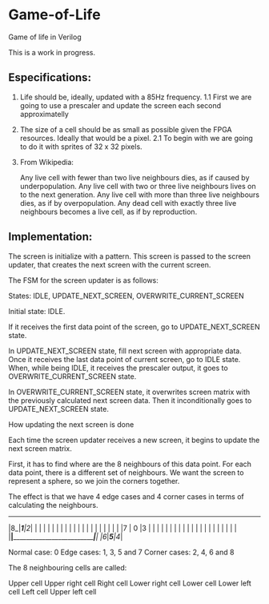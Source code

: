 # Game-of-Life
Game of life in Verilog

This is a work in progress.

## Especifications:

1. Life should be, ideally, updated with a 85Hz frequency. 
1.1 First we are going to use a prescaler and update the screen each second approximatelly
2. The size of a cell should be as small as possible given the FPGA resources. Ideally that would be a pixel.
2.1 To begin with we are going to do it with sprites of 32 x 32 pixels.
3. From Wikipedia:

    Any live cell with fewer than two live neighbours dies, as if caused by underpopulation.
    Any live cell with two or three live neighbours lives on to the next generation.
    Any live cell with more than three live neighbours dies, as if by overpopulation.
    Any dead cell with exactly three live neighbours becomes a live cell, as if by reproduction.

## Implementation:

The screen is initialize with a pattern. This screen is passed to the screen updater, that creates the next screen with the current screen.

The FSM for the screen updater is as follows:

States: IDLE, UPDATE_NEXT_SCREEN, OVERWRITE_CURRENT_SCREEN

Initial state: IDLE.

If it receives the first data point of the screen, go to UPDATE_NEXT_SCREEN state.

In UPDATE_NEXT_SCREEN state, fill next screen with appropriate data.
Once it receives the last data point of current screen, go to IDLE state.
When, while being IDLE, it receives the prescaler output, it goes to OVERWRITE_CURRENT_SCREEN state.

In OVERWRITE_CURRENT_SCREEN state, it overwrites screen matrix with the previously calculated next screen data.
Then it inconditionally goes to UPDATE_NEXT_SCREEN state.

How updating the next screen is done

Each time the screen updater receives a new screen, it begins to update the next screen matrix.

First, it has to find where are the 8 neighbours of this data point. 
For each data point, there is a different set of neighbours.
We want the screen to represent a sphere, so we join the corners together.

The effect is that we have 4 edge cases and 4 corner cases in terms of calculating the neighbours.

 ____________________________________
|8_|_______________1______________|2_|
|  |                              |  |
|  |                              |  |
|  |                              |  |
|  |                              |  |
|  |                              |  |
|7 |               0              |3 |
|  |                              |  |
|  |                              |  |
|  |                              |  |
|  |                              |  |
|  |                              |  |
|__|______________________________|__|
|6_|_______________5______________|4_|

Normal case: 0
Edge cases: 1, 3, 5 and 7
Corner cases: 2, 4, 6 and 8

The 8 neighbouring cells are called:

Upper cell
Upper right cell
Right cell
Lower right cell
Lower cell
Lower left cell
Left cell
Upper left cell